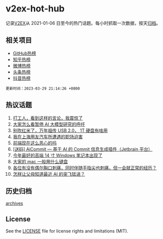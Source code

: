 # v2ex-hot-hub

 记录[V2EX](https://www.v2ex.com/)从 2021-01-06 日至今的热门话题。每小时抓取一次数据，按天[归档](archives)。
 
 ## 相关项目

- [GitHub热榜](https://github.com/it985/github-hot-hub)
- [知乎热榜](https://github.com/it985/zhihu-hot-hub)
- [微博热榜](https://github.com/it985/weibo-hot-hub)
- [头条热榜](https://github.com/it985/toutiao-hot-hub)
- [抖音热榜](https://github.com/it985/douyin-hot-hub)


 `更新时间：2023-03-29 21:14:26 +0800`

## 热议话题

1. [打工人，看到这样的言论，我震惊了](https://www.v2ex.com/t/928102)
1. [大家怎么看暂停 AI 大模型研究的呼吁](https://www.v2ex.com/t/928150)
1. [别吹红米了，万年祖传 USB 2.0， 1T 硬盘有啥用](https://www.v2ex.com/t/928145)
1. [我在上海用友汽车所遭遇的职场迫害](https://www.v2ex.com/t/928067)
1. [前端现在这么恶心的吗](https://www.v2ex.com/t/928203)
1. [[送码] AiCommit — 基于 AI 的 Commit 信息生成插件（Jetbrain 平台）](https://www.v2ex.com/t/928027)
1. [今年最好的高端 14 寸 Windows 笔记本出现了](https://www.v2ex.com/t/928002)
1. [大家的 mac 一般用什么键盘](https://www.v2ex.com/t/928049)
1. [各位有没有偶尔胸口刺痛，同时伴随手指尖也刺痛，但一会就正常的经历？](https://www.v2ex.com/t/928110)
1. [怎样让父母知道最近 AI 的突飞猛进？](https://www.v2ex.com/t/928131)

## 历史归档

[archives](archives)

## License

See the [LICENSE](LICENSE) file for license rights and limitations (MIT).
